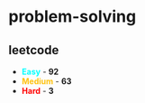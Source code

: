 # problem-solving

## leetcode

- <span style="color :  #00ffff">**Easy**</span> - **92**
- <span style="color :  #ffc20e">**Medium**</span> - **63**
- <span style="color :  red">**Hard**</span> - **3**

